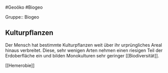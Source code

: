 #Geoöko #Biogeo

Gruppe:: Biogeo

## Kulturpflanzen

Der Mensch hat bestimmte Kulturpflanzen weit über ihr urprüngliches Areal hinaus verbreitet. Diese, sehr wenigen Arten nehmen einen riesigen Teil der Erdoberfläche ein und bilden Monokulturen sehr geringer [[Biodiversität]]. 

[[Hemerobie]]